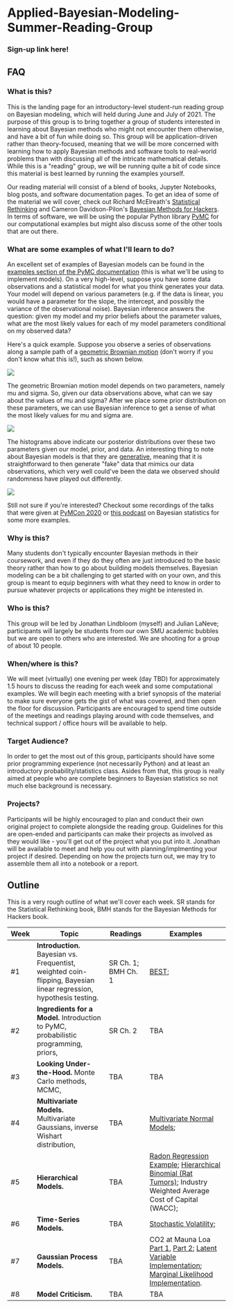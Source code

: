 # Applied-Bayesian-Modeling-Summer-Reading-Group

### Sign-up link here!

## FAQ

### What is this?

This is the landing page for an introductory-level student-run reading group on Bayesian modeling, which will held during June and July of 2021. The purpose of this group is to bring together a group of students interested in learning about Bayesian methods who might not encounter them otherwise, and have a bit of fun while doing so. This group will be application-driven rather than theory-focused, meaning that we will be more concerned with learning how to apply Bayesian methods and software tools to real-world problems than with discussing all of the intricate mathematical details. While this is a "reading" group, we will be running quite a bit of code since this material is best learned by running the examples yourself.

Our reading material will consist of a blend of books, Jupyter Notebooks, blog posts, and software documentation pages. To get an idea of some of the material we will cover, check out Richard McElreath's [Statistical Rethinking](http://xcelab.net/rm/statistical-rethinking/) and Cameron Davidson-Pilon's [Bayesian Methods for Hackers](https://github.com/CamDavidsonPilon/Probabilistic-Programming-and-Bayesian-Methods-for-Hackers). In terms of software, we will be using the popular Python library [PyMC](https://docs.pymc.io/) for our computational examples but might also discuss some of the other tools that are out there.

### What are some examples of what I'll learn to do?

An excellent set of examples of Bayesian models can be found in the [examples section of the PyMC documentation](https://docs.pymc.io/nb_examples/index.html) (this is what we'll be using to implement models). On a very high-level, suppose you have some data observations and a statistical model for what you think generates your data. Your model will depend on various parameters (e.g. if the data is linear, you would have a parameter for the slope, the intercept, and possibly the variance of the observational noise). Bayesian inference answers the question: given my model and my prior beliefs about the parameter values, what are the most likely values for each of my model parameters conditional on my observed data?

Here's a quick example. Suppose you observe a series of observations along a sample path of a [geometric Brownian motion](https://en.wikipedia.org/wiki/Geometric_Brownian_motion) (don't worry if you don't know what this is!), such as shown below.

<img src="https://qed404.com/static/assets/gbm_path.jpg"/>

The geometric Brownian motion model depends on two parameters, namely mu and sigma. So, given our data observations above, what can we say about the values of mu and sigma? After we place some prior distribution on these parameters, we can use Bayesian inference to get a sense of what the most likely values for mu and sigma are.

<img src="https://qed404.com/static/assets/gbm_trace.jpg"/>

The histograms above indicate our posterior distributions over these two parameters given our model, prior, and data. An interesting thing to note about Bayesian models is that they are [generative](https://en.wikipedia.org/wiki/Generative_model), meaning that it is straightforward to then generate "fake" data that mimics our data observations, which very well could've been the data we observed should randomness have played out differently.

<img src="https://qed404.com/static/assets/gbm_post_pred.jpg"/>

Still not sure if you're interested? Checkout some recordings of the talks that were given at [PyMCon 2020](https://pymc-devs.github.io/pymcon/schedule) or [this podcast](https://www.learnbayesstats.com/) on Bayesian statistics for some more examples.

### Why is this?

Many students don't typically encounter Bayesian methods in their coursework, and even if they do they often are just introduced to the basic theory rather than how to go about building models themselves. Bayesian modeling can be a bit challenging to get started with on your own, and this group is meant to equip beginners with what they need to know in order to pursue whatever projects or applications they might be interested in.


### Who is this?

This group will be led by Jonathan Lindbloom (myself) and Julian LaNeve; participants will largely be students from our own SMU academic bubbles but we are open to others who are interested. We are shooting for a group of about 10 people.


### When/where is this?

We will meet (virtually) one evening per week (day TBD) for approximately 1.5 hours to discuss the reading for each week and some computational examples. We will begin each meeting with a brief synopsis of the material to make sure everyone gets the gist of what was covered, and then open the floor for discussion. Participants are encouraged to spend time outside of the meetings and readings playing around with code themselves, and technical support / office hours will be available to help.


### Target Audience?

In order to get the most out of this group, participants should have some prior programming experience (not necessarily Python) and at least an introductory probability/statistics class. Asides from that, this group is really aimed at people who are complete beginners to Bayesian statistics so not much else background is necessary.


### Projects?

Participants will be highly encouraged to plan and conduct their own original project to complete alongside the reading group. Guidelines for this are open-ended and participants can make their projects as involved as they would like - you'll get out of the project what you put into it. Jonathan will be available to meet and help you out with planning/implmenting your project if desired. Depending on how the projects turn out, we may try to assemble them all into a notebook or a report. 


## Outline

This is a very rough outline of what we'll cover each week. SR stands for the Statistical Rethinking book, BMH stands for the Bayesian Methods for Hackers book.

| Week | Topic                   | Readings             | Examples |
|------|-------------------------|----------------------|----------|
|  #1  | **Introduction.** Bayesian vs. Frequentist, weighted coin-flipping, Bayesian linear regression, hypothesis testing.            | SR Ch. 1; BMH Ch. 1           | [BEST](https://docs.pymc.io/pymc-examples/examples/case_studies/BEST.html); |
|  #2  | **Ingredients for a Model.** Introduction to PyMC, probabilistic programming, priors,  | SR Ch. 2                  | TBA      |
|  #3  | **Looking Under-the-Hood.** Monte Carlo methods, MCMC,                      | TBA                  | TBA      |
|  #4  | **Multivariate Models.** Multivariate Gaussians, inverse Wishart distribution,  | TBA                  | [Multivariate Normal Models](https://docs.pymc.io/pymc-examples/examples/case_studies/LKJ.html);       |
|  #5  | **Hierarchical Models.**                      | TBA                  | [Radon Regression Example](https://docs.pymc.io/pymc-examples/examples/generalized_linear_models/GLM-hierarchical.html);  [Hierarchical Binomial (Rat Tumors)](https://docs.pymc.io/pymc-examples/examples/generalized_linear_models/GLM-hierarchical-binominal-model.html); Industry Weighted Average Cost of Capital (WACC);      |
|  #6  | **Time-Series Models.**                     | TBA                  | [Stochastic Volatility](https://docs.pymc.io/pymc-examples/examples/case_studies/stochastic_volatility.html);      |
|  #7  | **Gaussian Process Models.**                     | TBA                  | CO2 at Mauna Loa [Part 1](https://docs.pymc.io/pymc-examples/examples/gaussian_processes/GP-MaunaLoa.html), [Part 2](https://docs.pymc.io/pymc-examples/examples/gaussian_processes/GP-MaunaLoa2.html); [Latent Variable Implementation](https://docs.pymc.io/pymc-examples/examples/gaussian_processes/GP-Latent.html); [Marginal Likelihood Implementation](https://docs.pymc.io/pymc-examples/examples/gaussian_processes/GP-Marginal.html).     |
|  #8  | **Model Criticism.**                     | TBA                  | TBA      |
